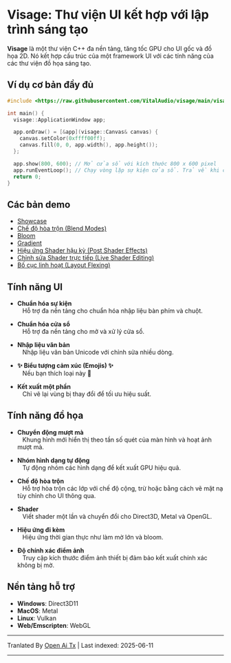 # Visage: Thư viện UI kết hợp với lập trình sáng tạo

**Visage** là một thư viện C++ đa nền tảng, tăng tốc GPU cho UI gốc và đồ họa 2D. Nó kết hợp cấu trúc của một framework UI với các tính năng của các thư viện đồ họa sáng tạo.

## Ví dụ cơ bản đầy đủ
```cpp
#include <https://raw.githubusercontent.com/VitalAudio/visage/main/visage_app/application_window.h>

int main() {
  visage::ApplicationWindow app;

  app.onDraw() = [&app](visage::Canvas& canvas) {
    canvas.setColor(0xffff00ff);
    canvas.fill(0, 0, app.width(), app.height());
  };

  app.show(800, 600); // Mở cửa sổ với kích thước 800 x 600 pixel
  app.runEventLoop(); // Chạy vòng lặp sự kiện cửa sổ. Trả về khi cửa sổ đóng.
  return 0;
}
```

## Các bản demo
- [Showcase](https://visage.dev/examples/Showcase/)
- [Chế độ hòa trộn (Blend Modes)](https://visage.dev/examples/BlendModes/)
- [Bloom](https://visage.dev/examples/Bloom/)
- [Gradient](https://visage.dev/examples/Gradients/)
- [Hiệu ứng Shader hậu kỳ (Post Shader Effects)](https://visage.dev/examples/PostEffects/)
- [Chỉnh sửa Shader trực tiếp (Live Shader Editing)](https://visage.dev/examples/LiveShaderEditing/)
- [Bố cục linh hoạt (Layout Flexing)](https://visage.dev/examples/Layout/)

## Tính năng UI

- **Chuẩn hóa sự kiện**  
&nbsp;&nbsp;&nbsp;Hỗ trợ đa nền tảng cho chuẩn hóa nhập liệu bàn phím và chuột.

- **Chuẩn hóa cửa sổ**  
&nbsp;&nbsp;&nbsp;Hỗ trợ đa nền tảng cho mở và xử lý cửa sổ.

- **Nhập liệu văn bản**  
&nbsp;&nbsp;&nbsp;Nhập liệu văn bản Unicode với chỉnh sửa nhiều dòng.

- **✨ Biểu tượng cảm xúc (Emojis) ✨**  
&nbsp;&nbsp;&nbsp;Nếu bạn thích loại này 🤷

- **Kết xuất một phần**  
&nbsp;&nbsp;&nbsp;Chỉ vẽ lại vùng bị thay đổi để tối ưu hiệu suất.

## Tính năng đồ họa

- **Chuyển động mượt mà**  
&nbsp;&nbsp;&nbsp;Khung hình mới hiển thị theo tần số quét của màn hình và hoạt ảnh mượt mà.

- **Nhóm hình dạng tự động**  
&nbsp;&nbsp;&nbsp;Tự động nhóm các hình dạng để kết xuất GPU hiệu quả.

- **Chế độ hòa trộn**  
&nbsp;&nbsp;&nbsp;Hỗ trợ hòa trộn các lớp với chế độ cộng, trừ hoặc bằng cách vẽ mặt nạ tùy chỉnh cho UI thông qua.

- **Shader**  
&nbsp;&nbsp;&nbsp;Viết shader một lần và chuyển đổi cho Direct3D, Metal và OpenGL.

- **Hiệu ứng đi kèm**  
&nbsp;&nbsp;&nbsp;Hiệu ứng thời gian thực như làm mờ lớn và bloom.

- **Độ chính xác điểm ảnh**  
&nbsp;&nbsp;&nbsp;Truy cập kích thước điểm ảnh thiết bị đảm bảo kết xuất chính xác không bị mờ.

## Nền tảng hỗ trợ
- **Windows**: Direct3D11
- **MacOS**: Metal  
- **Linux**: Vulkan
- **Web/Emscripten**: WebGL

---

Tranlated By [Open Ai Tx](https://github.com/OpenAiTx/OpenAiTx) | Last indexed: 2025-06-11

---